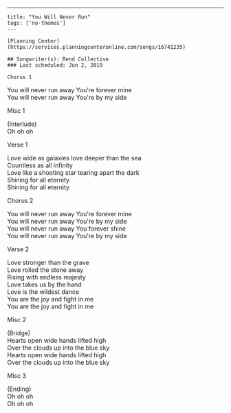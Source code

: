 ---
    title: "You Will Never Run"
    tags: ['no-themes']
    ---

    [Planning Center](https://services.planningcenteronline.com/songs/16741235)

    ## Songwriter(s): Rend Collective
    ### Last scheduled: Jun 2, 2019          

    Chorus 1  
  
You will never run away You're forever mine  
You will never run away You're by my side  
  
Misc 1  
  
(Interlude)  
Oh oh oh  
  
Verse 1  
  
Love wide as galaxies love deeper than the sea  
Countless as all infinity  
Love like a shooting star tearing apart the dark  
Shining for all eternity  
Shining for all eternity  
  
Chorus 2  
  
You will never run away You're forever mine  
You will never run away You're by my side  
You will never run away You forever shine  
You will never run away You're by my side  
  
Verse 2  
  
Love stronger than the grave  
Love rolled the stone away  
Rising with endless majesty  
Love takes us by the hand  
Love is the wildest dance  
You are the joy and fight in me  
You are the joy and fight in me  
  
Misc 2  
  
(Bridge)  
Hearts open wide hands lifted high  
Over the clouds up into the blue sky  
Hearts open wide hands lifted high  
Over the clouds up into the blue sky  
  
Misc 3  
  
(Ending)  
Oh oh oh  
Oh oh oh
    